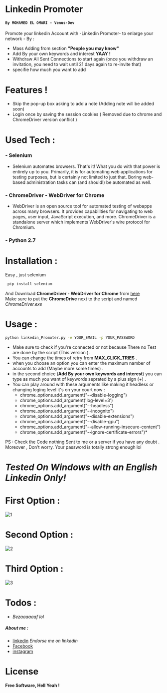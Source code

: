 # Linkedin Promoter 
#### `By MOHAMED EL OMARI - Venus-Dev`
Promote your linkedin Account with -Linkedin Promoter- to enlarge your network - By :
  - Mass Adding from section **"People you may know"**
  - Add By your own keywords and interest **YAAY !**
  - Withdraw All Sent Connections to start again (once you withdraw an invitation, you need to wait until 21 days again to re-invite that)
  - specifie how much you want to add 

# Features !
  - Skip the pop-up box asking to add a note (Adding note will be added soon)
  - Login once by saving the session cookies ( Removed due to chrome and ChromeDriver version conflict )

# Used Tech :
### - Selenium
* Selenium automates browsers. That's it! What you do with that power is entirely up to you. Primarily, it is for automating web applications for testing purposes, but is certainly not limited to just that. Boring web-based administration tasks can (and should!) be automated as well.
### - ChromeDriver - WebDriver for Chrome
* WebDriver is an open source tool for automated testing of webapps across many browsers. It provides capabilities for navigating to web pages, user input, JavaScript execution, and more.  ChromeDriver is a standalone server which implements WebDriver's wire protocol for Chromium. 
### - Python 2.7

# Installation :
Easy , just selenium
```cmd
 pip install selenium
```
And Download **ChromeDriver - WebDriver for Chrome** from [here]  
Make sure to put the **ChromeDrive** next to the script and named *ChromeDriver.exe*
# Usage :
```cmd
python linkedin_Promoter.py -e YOUR_EMAIL -p YOUR_PASSWORD
```
- Make sure to check if you're connected or not because There no Test are done by the script (This version ).
- You can change the times of retry from **MAX_CLICK_TRIES** .
- when you choose an option you can enter the maximum namber of accounts to add (Maybe more some times) .
- in the second choice (**Add By your own keywords and interest**) you can type as much you want of keywords seprated by a plus sign (+)  .
- You can play around with these arguments like making it headless or changing loging level it's on your court now  : 
    - chrome_options.add_argument("--disable-logging")
    - chrome_options.add_argument('log-level=3')
    - chrome_options.add_argument("--headless")
    - chrome_options.add_argument("--incognito")
    - chrome_options.add_argument("--disable-extensions")
    - chrome_options.add_argument("--disable-gpu")
    - chrome_options.add_argument("--allow-running-insecure-content")
    - chrome_options.add_argument("--ignore-certificate-errors")*

PS :  Check the Code nothing Sent to me or a server if you have any doubt . Moreover , Don’t worry. Your password is totally strong enough lol 
# ***Tested On Windows  with an English Linkedin  Only!***
# First Option :
![1](https://user-images.githubusercontent.com/11338137/47062798-001b6c00-d1d0-11e8-94d6-4e27233d0e4b.png)
# Second Option :
![2](https://user-images.githubusercontent.com/11338137/47062796-ff82d580-d1cf-11e8-85c1-446e6e3b4a02.png)
# Third Option :
![3](https://user-images.githubusercontent.com/11338137/47062797-001b6c00-d1d0-11e8-906a-893573a9ab2a.png)
# Todos :
 - *Bezaaaaaaf lol*

##### About me :
* [linkedin] *Endorse me on linkedin*
* [Facebook] 
* [instagram]

# License
**Free Software, Hell Yeah !**

   [here]: <http://chromedriver.chromium.org/downloads>
   [Facebook]:<https://www.facebook.com/MED.E6>
   [instagram]:<https://www.instagram.com/mohamed_el_0mari>
   [linkedin]:<https://www.linkedin.com/in/elomarimohamed/>
   
